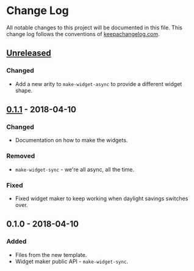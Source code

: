 # Change Log
All notable changes to this project will be documented in this file. This change log follows the conventions of [keepachangelog.com](http://keepachangelog.com/).

## [Unreleased]
### Changed
- Add a new arity to `make-widget-async` to provide a different widget shape.

## [0.1.1] - 2018-04-10
### Changed
- Documentation on how to make the widgets.

### Removed
- `make-widget-sync` - we're all async, all the time.

### Fixed
- Fixed widget maker to keep working when daylight savings switches over.

## 0.1.0 - 2018-04-10
### Added
- Files from the new template.
- Widget maker public API - `make-widget-sync`.

[Unreleased]: https://github.com/your-name/murakumo-pubsub/compare/0.1.1...HEAD
[0.1.1]: https://github.com/your-name/murakumo-pubsub/compare/0.1.0...0.1.1
